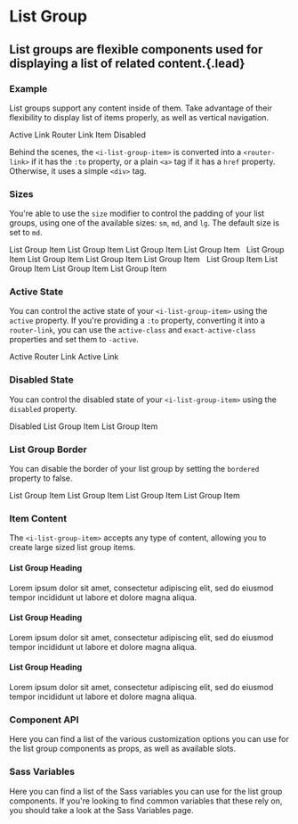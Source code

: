 # List Group
## List groups are flexible components used for displaying a list of related content.{.lead}

### Example
List groups support any content inside of them. Take advantage of their flexibility to display list of items properly, as well as vertical navigation.

<i-code-preview title="List Group Example">

<i-list-group>
    <i-list-group-item active>Active</i-list-group-item>
    <i-list-group-item href="https://inkline.io" onclick="return false;">Link</i-list-group-item>
    <i-list-group-item href="https://inkline.io" onclick="return false;">Router Link</i-list-group-item>
    <i-list-group-item>Item</i-list-group-item>
    <i-list-group-item disabled>Disabled</i-list-group-item>
</i-list-group>

<template slot="html">

~~~html
<i-list-group>
    <i-list-group-item active>Active</i-list-group-item>
    <i-list-group-item href="https://inkline.io">Link</i-list-group-item>
    <i-list-group-item :to="{ name: 'index' }">Router Link</i-list-group-item>
    <i-list-group-item>Item</i-list-group-item>
    <i-list-group-item disabled>Disabled</i-list-group-item>
</i-list-group>
~~~

</template>
</i-code-preview>

Behind the scenes, the `<i-list-group-item>` is converted into a `<router-link>` if it has the `:to` property, or a plain `<a>` tag if it has a `href` property. Otherwise, it uses a simple `<div>` tag.

### Sizes
You're able to use the `size` modifier to control the padding of your list groups, using one of the available sizes: `sm`, `md`, and `lg`. The default size is set to `md`.

<i-code-preview title="List Group Sizes">

<div>
<i-list-group size="sm">
    <i-list-group-item>List Group Item</i-list-group-item>
    <i-list-group-item>List Group Item</i-list-group-item>
    <i-list-group-item>List Group Item</i-list-group-item>
    <i-list-group-item>List Group Item</i-list-group-item>
</i-list-group>&nbsp;

<i-list-group size="md">
    <i-list-group-item>List Group Item</i-list-group-item>
    <i-list-group-item>List Group Item</i-list-group-item>
    <i-list-group-item>List Group Item</i-list-group-item>
    <i-list-group-item>List Group Item</i-list-group-item>
</i-list-group>&nbsp;

<i-list-group size="lg">
    <i-list-group-item>List Group Item</i-list-group-item>
    <i-list-group-item>List Group Item</i-list-group-item>
    <i-list-group-item>List Group Item</i-list-group-item>
    <i-list-group-item>List Group Item</i-list-group-item>
</i-list-group>
</div>

<template slot="html">

~~~html
<i-list-group size="sm">
    <i-list-group-item>List Group Item</i-list-group-item>
    <i-list-group-item>List Group Item</i-list-group-item>
    <i-list-group-item>List Group Item</i-list-group-item>
    <i-list-group-item>List Group Item</i-list-group-item>
</i-list-group>
~~~
~~~html
<i-list-group size="md">
    <i-list-group-item>List Group Item</i-list-group-item>
    <i-list-group-item>List Group Item</i-list-group-item>
    <i-list-group-item>List Group Item</i-list-group-item>
    <i-list-group-item>List Group Item</i-list-group-item>
</i-list-group>
~~~
~~~html
<i-list-group size="lg">
    <i-list-group-item>List Group Item</i-list-group-item>
    <i-list-group-item>List Group Item</i-list-group-item>
    <i-list-group-item>List Group Item</i-list-group-item>
    <i-list-group-item>List Group Item</i-list-group-item>
</i-list-group>
~~~

</template>
</i-code-preview>

### Active State
You can control the active state of your `<i-list-group-item>` using the `active` property. If you're providing a `:to` property, converting it into a `router-link`, you can use the `active-class` and `exact-active-class` properties and set them to `-active`.

<i-code-preview title="List Group Active State">

<div>
<i-list-group>
    <i-list-group-item :to="{ name: 'docs-components-list-group' }" exact-active-class="-active">Active Router Link</i-list-group-item>
    <i-list-group-item :to="{ name: 'index' }" active>Active Link</i-list-group-item>
</i-list-group>
</div>

<template slot="html">

~~~html
<i-list-group>
    <i-list-group-item :to="{ name: 'docs-components-list-group' }" exact-active-class="-active">Active Router Link</i-list-group-item>
    <i-list-group-item :to="{ name: 'index' }" active>Active Link</i-list-group-item>
</i-list-group>
~~~

</template>
</i-code-preview>


### Disabled State
You can control the disabled state of your `<i-list-group-item>` using the `disabled` property. 

<i-code-preview title="List Group Disabled State">

<div>
<i-list-group>
    <i-list-group-item disabled>Disabled List Group Item</i-list-group-item>
    <i-list-group-item>List Group Item</i-list-group-item>
</i-list-group>
</div>

<template slot="html">

~~~html
<i-list-group>
    <i-list-group-item disabled>Disabled List Group Item</i-list-group-item>
    <i-list-group-item>List Group Item</i-list-group-item>
</i-list-group>
~~~

</template>
</i-code-preview>

### List Group Border
You can disable the border of your list group by setting the `bordered` property to false. 

<i-code-preview title="List Group Border">

<div>
<i-list-group :bordered="false">
    <i-list-group-item>List Group Item</i-list-group-item>
    <i-list-group-item>List Group Item</i-list-group-item>
    <i-list-group-item>List Group Item</i-list-group-item>
    <i-list-group-item>List Group Item</i-list-group-item>
</i-list-group>
</div>

<template slot="html">

~~~html
<i-list-group :bordered="false">
    <i-list-group-item>List Group Item</i-list-group-item>
    <i-list-group-item>List Group Item</i-list-group-item>
    <i-list-group-item>List Group Item</i-list-group-item>
    <i-list-group-item>List Group Item</i-list-group-item>
</i-list-group>
~~~

</template>
</i-code-preview>

### Item Content
The `<i-list-group-item>` accepts any type of content, allowing you to create large sized list group items.

<i-code-preview title="List Group Item Content">

<div>
<i-list-group>
    <i-list-group-item>
        <h4>List Group Heading</h4>
        <p>Lorem ipsum dolor sit amet, consectetur adipiscing elit, sed do eiusmod tempor incididunt ut labore et dolore magna aliqua.</p>
    </i-list-group-item>
    <i-list-group-item>
        <h4>List Group Heading</h4>
        <p>Lorem ipsum dolor sit amet, consectetur adipiscing elit, sed do eiusmod tempor incididunt ut labore et dolore magna aliqua.</p>
    </i-list-group-item>
    <i-list-group-item>
        <h4>List Group Heading</h4>
        <p>Lorem ipsum dolor sit amet, consectetur adipiscing elit, sed do eiusmod tempor incididunt ut labore et dolore magna aliqua.</p>
    </i-list-group-item>
</i-list-group>
</div>

<template slot="html">

~~~html
<i-list-group>
    <i-list-group-item>
        <h4>List Group Heading</h4>
        <p>Lorem ipsum dolor sit amet, consectetur adipiscing elit, sed do eiusmod tempor incididunt ut labore et dolore magna aliqua.</p>
    </i-list-group-item>
    <i-list-group-item>
        <h4>List Group Heading</h4>
        <p>Lorem ipsum dolor sit amet, consectetur adipiscing elit, sed do eiusmod tempor incididunt ut labore et dolore magna aliqua.</p>
    </i-list-group-item>
    <i-list-group-item>
        <h4>List Group Heading</h4>
        <p>Lorem ipsum dolor sit amet, consectetur adipiscing elit, sed do eiusmod tempor incididunt ut labore et dolore magna aliqua.</p>
    </i-list-group-item>
</i-list-group>
~~~

</template>
</i-code-preview>


### Component API
Here you can find a list of the various customization options you can use for the list group components as props, as well as available slots.

<i-api-preview title="List Group API" expanded markup="i-list-group" link="https://github.com/inkline/inkline/tree/master/packages/inkline/src/components/ListGroup">
    <template slot="props">
        <api-table>
            <api-table-row>
                <template slot="property">bordered</template>
                <template slot="description">Sets the list group component style to be bordered.</template>
                <template slot="type"><code>Boolean</code></template>
                <template slot="values"><code>true</code>, <code>false</code></template>
                <template slot="default"><code>true</code></template>
            </api-table-row>
            <api-table-row>
                <template slot="property">size</template>
                <template slot="description">Sets the size of the list group component.</template>
                <template slot="type"><code>String</code></template>
                <template slot="values"><code>sm</code>, <code>md</code>, <code>lg</code></template>
                <template slot="default"><code>md</code></template>
            </api-table-row>
        </api-table>
    </template>
    <template slot="slots">
        <api-table>
            <api-table-row>
                <template slot="slot">default</template>
                <template slot="description">Slot for list group default content.</template>
            </api-table-row>
        </api-table>
    </template>
</i-api-preview>

<i-api-preview title="List Group Item API" markup="i-list-group-item" expanded link="https://github.com/inkline/inkline/tree/master/packages/inkline/src/components/ListGroupItem">
    <template slot="props">
        <api-table>
            <api-table-row>
                <template slot="property">active</template>
                <template slot="description">Sets the list group item state as active.</template>
                <template slot="type"><code>Boolean</code></template>
                <template slot="values"><code>true</code>, <code>false</code></template>
                <template slot="default"><code>false</code></template>
            </api-table-row>
            <api-table-row>
                <template slot="property">disabled</template>
                <template slot="description">Sets the list group item state as disabled.</template>
                <template slot="type"><code>Boolean</code></template>
                <template slot="values"><code>true</code>, <code>false</code></template>
                <template slot="default"><code>false</code></template>
            </api-table-row>
            <api-table-row>
                <template slot="property">tag</template>
                <template slot="description">Sets the tag to be used for the component. If <code>to</code> or <code>href</code> attribute is provided, an <code>a</code> tag will be used.</template>
                <template slot="type"><code>String</code></template>
                <template slot="values"></template>
                <template slot="default"><code>div</code></template>
            </api-table-row>
        </api-table>
    </template>
    <template slot="slots">
        <api-table>
            <api-table-row>
                <template slot="slot">default</template>
                <template slot="description">Slot for list group item default content.</template>
            </api-table-row>
        </api-table>
    </template>
</i-api-preview>

### Sass Variables
Here you can find a list of the Sass variables you can use for the list group components. If you're looking to find common variables that these rely on, you should take a look at the <nuxt-link :to="{ name: 'docs-core-sass-variables' }">Sass Variables</nuxt-link> page.

<i-scss-preview title="List Group" expanded>
    <template slot="scss">
        <api-table>
            <api-table-row>
                <template slot="property">$list-group-font-size</template>
                <template slot="default"><code>$font-size</code></template>
            </api-table-row>
            <api-table-row>
                <template slot="property">$list-group-item-disabled-color</template>
                <template slot="default"><code>$text-muted</code></template>
            </api-table-row>
            <api-table-row>
                <template slot="property">$list-group-item-padding-base</template>
                <template slot="default"><code>$spacer</code></template>
            </api-table-row>
            <api-table-row>
                <template slot="property">$list-group-item-padding</template>
                <template slot="default"><code>size-map($list-group-item-padding-base, $sizes, $size-multipliers)</code></template>
            </api-table-row>
            <api-table-row>
                <template slot="property">$list-group-border-width</template>
                <template slot="default"><code>$border-width</code></template>
            </api-table-row>
            <api-table-row>
                <template slot="property">$list-group-border-style</template>
                <template slot="default"><code>solid</code></template>
            </api-table-row>
            <api-table-row>
                <template slot="property">$list-group-background-color-light</template>
                <template slot="default"><code>$body-background-light</code></template>
            </api-table-row>
            <api-table-row>
                <template slot="property">$list-group-border-color-light</template>
                <template slot="default"><code>$border-color-light</code></template>
            </api-table-row>
            <api-table-row>
                <template slot="property">$list-group-background-color-dark</template>
                <template slot="default"><code>$body-background-dark</code></template>
            </api-table-row>
            <api-table-row>
                <template slot="property">$list-group-border-color-dark</template>
                <template slot="default"><code>$border-color-dark</code></template>
            </api-table-row>
            <api-table-row>
                <template slot="property">$list-group-border-radius</template>
                <template slot="default"><code>$border-radius</code></template>
            </api-table-row>
            <api-table-row>
                <template slot="property">$list-group-item-active-background</template>
                <template slot="default"><code>$color-primary</code></template>
            </api-table-row>
            <api-table-row>
                <template slot="property">$list-group-item-active-color</template>
                <template slot="default"><code>$color-white</code></template>
            </api-table-row>
            <api-table-row>
                <template slot="property">$list-group-item-active-border-color</template>
                <template slot="default"><code>darken-lightness($color-primary, 6%)</code></template>
            </api-table-row>
            <api-table-row>
                <template slot="property">$list-group-variants</template>
                <template slot="default"><code>(...)</code></template>
            </api-table-row>
        </api-table>
    </template>
</i-scss-preview> 
